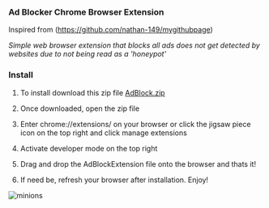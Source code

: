 ### Ad Blocker Chrome Browser Extension
Inspired from (https://github.com/nathan-149/mygithubpage)

*Simple web browser extension that blocks all ads does not get detected by websites due to not being read as a 'honeypot'*

### Install
1.  To install download this zip file 
[AdBlock.zip](https://github.com/arthurhsu17/Ad-Blocker-Extension/files/9012464/AdBlock.zip)

2.  Once downloaded, open the zip file
3.  Enter chrome://extensions/ on your browser or click the jigsaw piece icon on the top right and click manage extensions
4.  Activate developer mode on the top right
5.  Drag and drop the AdBlockExtension file onto the browser and thats it!
6.  If need be, refresh your browser after installation. Enjoy!

![minions](https://user-images.githubusercontent.com/71420919/176422138-acb66466-4779-44ac-97f3-efefe18d1610.gif)
